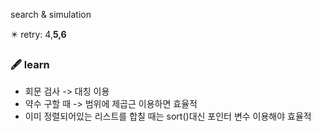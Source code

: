 search &  simulation

✴️ retry: 4,**5,6**

### 🖋️ learn
* 회문 검사 -> 대칭 이용
* 약수 구할 때 -> 범위에 제곱근 이용하면 효율적
* 이미 정렬되어있는 리스트를 합칠 때는 sort()대신 포인터 변수 이용해야 효율적
